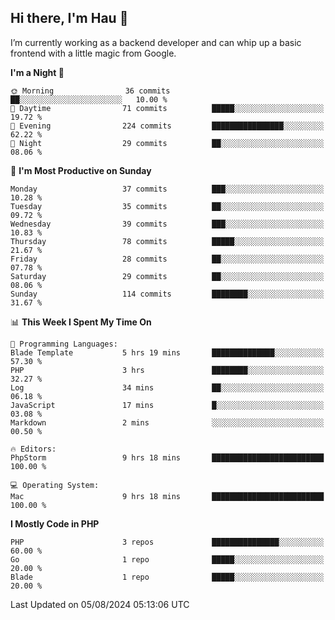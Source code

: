 ## Hi there, I'm Hau 👋
I’m currently working as a backend developer and can whip up a basic frontend with a little magic from Google. 

<!--START_SECTION:waka-->
**I'm a Night 🦉** 

```text
🌞 Morning                36 commits          ██░░░░░░░░░░░░░░░░░░░░░░░   10.00 % 
🌆 Daytime                71 commits          █████░░░░░░░░░░░░░░░░░░░░   19.72 % 
🌃 Evening                224 commits         ████████████████░░░░░░░░░   62.22 % 
🌙 Night                  29 commits          ██░░░░░░░░░░░░░░░░░░░░░░░   08.06 % 
```
📅 **I'm Most Productive on Sunday** 

```text
Monday                   37 commits          ███░░░░░░░░░░░░░░░░░░░░░░   10.28 % 
Tuesday                  35 commits          ██░░░░░░░░░░░░░░░░░░░░░░░   09.72 % 
Wednesday                39 commits          ███░░░░░░░░░░░░░░░░░░░░░░   10.83 % 
Thursday                 78 commits          █████░░░░░░░░░░░░░░░░░░░░   21.67 % 
Friday                   28 commits          ██░░░░░░░░░░░░░░░░░░░░░░░   07.78 % 
Saturday                 29 commits          ██░░░░░░░░░░░░░░░░░░░░░░░   08.06 % 
Sunday                   114 commits         ████████░░░░░░░░░░░░░░░░░   31.67 % 
```


📊 **This Week I Spent My Time On** 

```text
💬 Programming Languages: 
Blade Template           5 hrs 19 mins       ██████████████░░░░░░░░░░░   57.30 % 
PHP                      3 hrs               ████████░░░░░░░░░░░░░░░░░   32.27 % 
Log                      34 mins             ██░░░░░░░░░░░░░░░░░░░░░░░   06.18 % 
JavaScript               17 mins             █░░░░░░░░░░░░░░░░░░░░░░░░   03.08 % 
Markdown                 2 mins              ░░░░░░░░░░░░░░░░░░░░░░░░░   00.50 % 

🔥 Editors: 
PhpStorm                 9 hrs 18 mins       █████████████████████████   100.00 % 

💻 Operating System: 
Mac                      9 hrs 18 mins       █████████████████████████   100.00 % 
```

**I Mostly Code in PHP** 

```text
PHP                      3 repos             ███████████████░░░░░░░░░░   60.00 % 
Go                       1 repo              █████░░░░░░░░░░░░░░░░░░░░   20.00 % 
Blade                    1 repo              █████░░░░░░░░░░░░░░░░░░░░   20.00 % 
```




 Last Updated on 05/08/2024 05:13:06 UTC
<!--END_SECTION:waka-->
